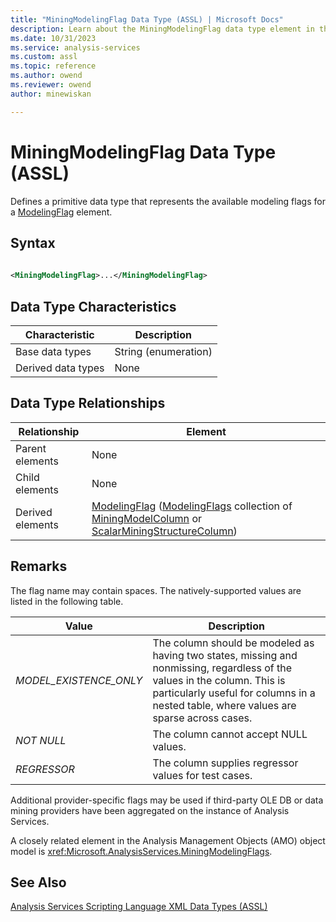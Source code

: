 ```yaml
---
title: "MiningModelingFlag Data Type (ASSL) | Microsoft Docs"
description: Learn about the MiningModelingFlag data type element in the Analysis Services Scripting Language (ASSL) schema.
ms.date: 10/31/2023
ms.service: analysis-services
ms.custom: assl
ms.topic: reference
ms.author: owend
ms.reviewer: owend
author: minewiskan

---
```

# MiningModelingFlag Data Type (ASSL)

  Defines a primitive data type that represents the available modeling flags for a [ModelingFlag](../objects/modelingflag-element-assl.md) element.  
  
## Syntax  
  
```xml  
  
<MiningModelingFlag>...</MiningModelingFlag>  
```  
  
## Data Type Characteristics  
  
|Characteristic|Description|  
|--------------------|-----------------|  
|Base data types|String (enumeration)|  
|Derived data types|None|  
  
## Data Type Relationships  
  
|Relationship|Element|  
|------------------|-------------|  
|Parent elements|None|  
|Child elements|None|  
|Derived elements|[ModelingFlag](../objects/modelingflag-element-assl.md) ([ModelingFlags](../collections/modelingflags-element-assl.md) collection of [MiningModelColumn](miningmodelcolumn-data-type-assl.md) or [ScalarMiningStructureColumn](scalarminingstructurecolumn-data-type-assl.md))|  
  
## Remarks  
 The flag name may contain spaces. The natively-supported values are listed in the following table.  
  
|Value|Description|  
|-----------|-----------------|  
|*MODEL_EXISTENCE_ONLY*|The column should be modeled as having two states, missing and nonmissing, regardless of the values in the column. This is particularly useful for columns in a nested table, where values are sparse across cases.|  
|*NOT NULL*|The column cannot accept NULL values.|  
|*REGRESSOR*|The column supplies regressor values for test cases.|  
  
 Additional provider-specific flags may be used if third-party OLE DB or data mining providers have been aggregated on the instance of Analysis Services.  
  
 A closely related element in the Analysis Management Objects (AMO) object model is <xref:Microsoft.AnalysisServices.MiningModelingFlags>.  
  
## See Also  
 [Analysis Services Scripting Language XML Data Types &#40;ASSL&#41;](analysis-services-scripting-language-xml-data-types-assl.md)  
  
  
